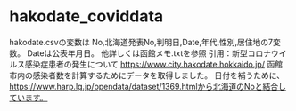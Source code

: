 # hakodate_coviddata
hakodate.csvの変数は
No,北海道発表No,判明日,Date,年代,性別,居住地の7変数。
Dateは公表年月日。
他詳しくは函館メモ.txtを参照
引用：新型コロナウイルス感染症患者の発生について
https://www.city.hakodate.hokkaido.jp/
函館市内の感染者数を計算するためにデータを取得しました。
日付を補うために、https://www.harp.lg.jp/opendata/dataset/1369.htmlから北海道のNoと結合しています。

